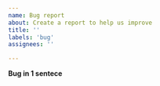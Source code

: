 ```yaml
---
name: Bug report
about: Create a report to help us improve
title: ''
labels: 'bug'
assignees: ''

---
```


**Bug in 1 sentece**

